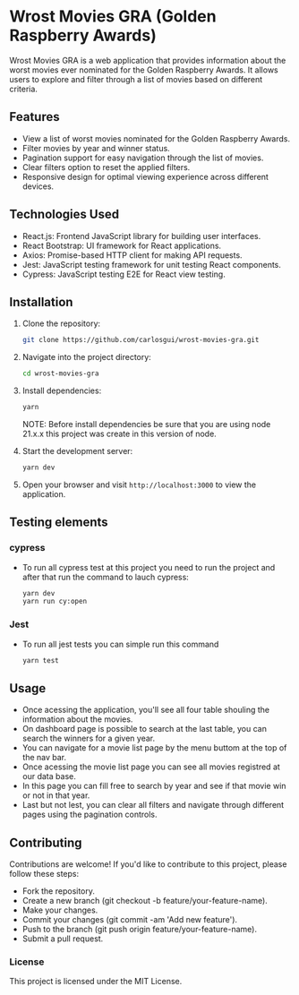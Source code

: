 # Wrost Movies GRA (Golden Raspberry Awards)

Wrost Movies GRA is a web application that provides information about the worst movies ever nominated for the Golden Raspberry Awards. It allows users to explore and filter through a list of movies based on different criteria.

## Features

- View a list of worst movies nominated for the Golden Raspberry Awards.
- Filter movies by year and winner status.
- Pagination support for easy navigation through the list of movies.
- Clear filters option to reset the applied filters.
- Responsive design for optimal viewing experience across different devices.

## Technologies Used

- React.js: Frontend JavaScript library for building user interfaces.
- React Bootstrap: UI framework for React applications.
- Axios: Promise-based HTTP client for making API requests.
- Jest: JavaScript testing framework for unit testing React components.
- Cypress: JavaScript testing E2E for React view testing.

## Installation

1. Clone the repository:

   ```bash
   git clone https://github.com/carlosgui/wrost-movies-gra.git
   ```

2. Navigate into the project directory:

   ```bash
   cd wrost-movies-gra
   ```

3. Install dependencies:

   ```bash
   yarn
   ```

   NOTE: Before install dependencies be sure that you are using node 21.x.x this project was create in this version of node.

4. Start the development server:

   ```bash
   yarn dev
   ```

5. Open your browser and visit `http://localhost:3000` to view the application.

## Testing elements

### cypress

- To run all cypress test at this project you need to run the project and after that run the command to lauch cypress:

  ```bash
  yarn dev
  yarn run cy:open
  ```

### Jest

- To run all jest tests you can simple run this command

  ```bash
  yarn test
  ```

## Usage

- Once acessing the application, you'll see all four table shouling the information about the movies.
- On dashboard page is possible to search at the last table, you can search the winners for a given year.
- You can navigate for a movie list page by the menu buttom at the top of the nav bar.
- Once acessing the movie list page you can see all movies registred at our data base.
- In this page you can fill free to search by year and see if that movie win or not in that year.
- Last but not lest, you can clear all filters and navigate through different pages using the pagination controls.

## Contributing

Contributions are welcome! If you'd like to contribute to this project, please follow these steps:

- Fork the repository.
- Create a new branch (git checkout -b feature/your-feature-name).
- Make your changes.
- Commit your changes (git commit -am 'Add new feature').
- Push to the branch (git push origin feature/your-feature-name).
- Submit a pull request.

### License

This project is licensed under the MIT License.
